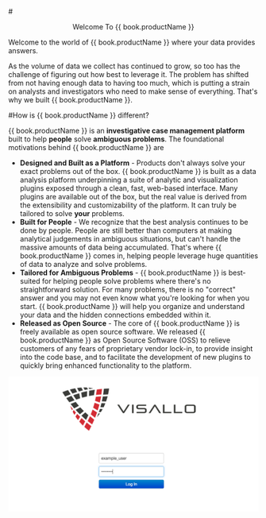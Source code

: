 #<center> Welcome To {{ book.productName }} </center>

Welcome to the world of {{ book.productName }} where your data provides answers.

   As the volume of data we collect has continued to grow, so too has the challenge of figuring out how best to leverage
it. The problem has shifted from not having enough data to having too much, which is putting a strain on analysts and
investigators who need to make sense of everything. That's why we built {{ book.productName }}.

#How is {{ book.productName }} different?

{{ book.productName }} is an **investigative case management platform** built to help **people** solve **ambiguous
problems**. The foundational motivations behind {{ book.productName }} are

- **Designed and Built as a Platform** - Products don't always solve your exact problems out of the box.
    {{ book.productName }} is built as a data analysis platform underpinning a suite of analytic and visualization
    plugins exposed through a clean, fast, web-based interface. Many plugins are available out of the box, but the real
    value is derived from the extensibility and customizability of the platform. It can truly be tailored to solve
    **your** problems.
- **Built for People** - We recognize that the best analysis continues to be done by people. People are still better
    than computers at making analytical judgements in ambiguous situations, but can't handle the massive amounts of
    data being accumulated. That's where {{ book.productName }} comes in, helping people leverage huge quantities of
    data to analyze and solve problems.
- **Tailored for Ambiguous Problems** - {{ book.productName }} is best-suited for helping people solve problems where
    there's no straightforward solution. For many problems, there is no "correct" answer and you may not even know
    what you're looking for when you start. {{ book.productName }} will help you organize and understand your data
    and the hidden connections embedded within it.
- **Released as Open Source** - The core of {{ book.productName }} is freely available as open source software. We
    released {{ book.productName }} as Open Source Software (OSS) to relieve customers of any fears of proprietary
    vendor lock-in, to provide insight into the code base, and to facilitate the development of new plugins to quickly
    bring enhanced functionality to the platform.


![Image](images/login-screen.png)